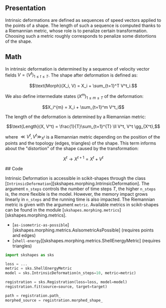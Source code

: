 ## Presentation

Intrinsic deformations are defined as sequences of speed vectors applied to the points of a shape. The length of such a sequence is computed thanks to a Riemannian metric, whose role is to penalize certain transformation. Choosing such a metric roughly corresponds to penalize some distortions of the shape.


## Math

In intrinsic deformation is determined by a sequence of velocity vector fields $V = (V^t)_{1 \leq t \leq T}$. The shape after deformation is defined as:

$$\text{Morph}(X_i, V) = X_i + \sum_{t=1}^T V^t_i.$$

We also define intermediate states $(X^m)_{1 \leq m \leq T}$ of the deformation:

$$X_i^{m} = X_i + \sum_{t=1}^m V^t_i$$


The length of the deformation is determined by a Riemannian metric:

$$\text{Length}(X, V^t) = \frac{1}{T}\sum_{t=1}^{T} \ll V^t, V^t \gg_{X^t},$$

where $\ll V^t, V^t \gg_{X^t}$ is a Riemannian metric depending on the position of the points and the topology (edges, triangles) of the shape. This term informs about the "distortion" of the shape caused by the transformation:

$$ X^t \rightarrow X^{t+1} = X^t + V^{t}$$


## Code

Intrinsic Deformation is accessible in scikit-shapes through the class [`IntrinsicDeformation`][skshapes.morphing.IntrinsicDeformation]. The argument `n_steps` controls the number of time steps $T$, the higher `n_steps` is, the more flexible is the model. However, the memory impact grows linearly in `n_steps` and the running time is also impacted. The Riemannian metric is given with the argument `metric`. Available metrics in scikit-shapes can be found in the module [`skshapes.morphing.metrics`][skshapes.morphing.metrics].

- [`as-isometric-as-possible`][skshapes.morphing.metrics.AsIsometricAsPossible] (requires points and edges)
- [`shell-energy`][skshapes.morphing.metrics.ShellEnergyMetric] (requires triangles)



```python
import skshapes as sks

loss = ...
metric = sks.ShellEnergyMetric
model = sks.IntrinsicDeformation(n_steps=10, metric=metric)

registration = sks.Registration(loss=loss, model=model)
registration.fit(source=source, target=target)

path = registration.path_
morphed_source = registration.morphed_shape_
```
